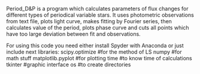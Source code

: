 Period_D&P is a program which calculates parameters of flux changes for different types of periodical variable stars. 
It uses photometric observations from text file, plots light curve, makes fitting by Fourier series, then calculates 
value of the period, plots phase curve and cuts all points which have too large deviation between fit and observations.

For using this code you need either install Spyder with Anaconda or just include next libraries:
scipy.optimize     #for the method of LS
numpy              #for math stuff
matplotlib.pyplot  #for plotting
time               #to know time of calculations
tkinter            #graphic interface
os      	         #to create directories
